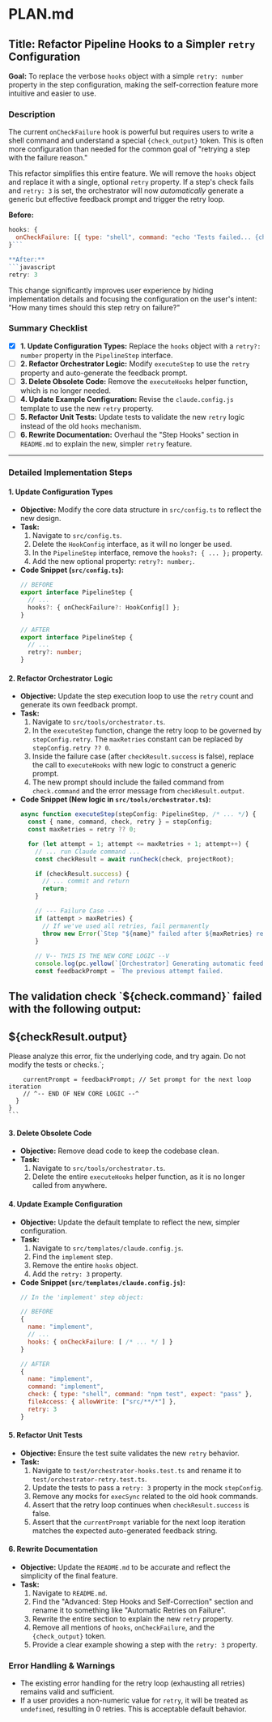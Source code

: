 

# PLAN.md

## Title: Refactor Pipeline Hooks to a Simpler `retry` Configuration

**Goal:** To replace the verbose `hooks` object with a simple `retry: number` property in the step configuration, making the self-correction feature more intuitive and easier to use.

### Description

The current `onCheckFailure` hook is powerful but requires users to write a shell command and understand a special `{check_output}` token. This is often more configuration than needed for the common goal of "retrying a step with the failure reason."

This refactor simplifies this entire feature. We will remove the `hooks` object and replace it with a single, optional `retry` property. If a step's check fails and `retry: 3` is set, the orchestrator will now *automatically* generate a generic but effective feedback prompt and trigger the retry loop.

**Before:**
```javascript
hooks: {
  onCheckFailure: [{ type: "shell", command: "echo 'Tests failed... {check_output}'" }]
}```

**After:**
```javascript
retry: 3
```

This change significantly improves user experience by hiding implementation details and focusing the configuration on the user's intent: "How many times should this step retry on failure?"

### Summary Checklist

-   [x] **1. Update Configuration Types:** Replace the `hooks` object with a `retry?: number` property in the `PipelineStep` interface.
-   [ ] **2. Refactor Orchestrator Logic:** Modify `executeStep` to use the `retry` property and auto-generate the feedback prompt.
-   [ ] **3. Delete Obsolete Code:** Remove the `executeHooks` helper function, which is no longer needed.
-   [ ] **4. Update Example Configuration:** Revise the `claude.config.js` template to use the new `retry` property.
-   [ ] **5. Refactor Unit Tests:** Update tests to validate the new `retry` logic instead of the old `hooks` mechanism.
-   [ ] **6. Rewrite Documentation:** Overhaul the "Step Hooks" section in `README.md` to explain the new, simpler `retry` feature.

---

### Detailed Implementation Steps

#### 1. Update Configuration Types

*   **Objective:** Modify the core data structure in `src/config.ts` to reflect the new design.
*   **Task:**
    1.  Navigate to `src/config.ts`.
    2.  Delete the `HookConfig` interface, as it will no longer be used.
    3.  In the `PipelineStep` interface, remove the `hooks?: { ... };` property.
    4.  Add the new optional property: `retry?: number;`.
*   **Code Snippet (`src/config.ts`):**
    ```typescript
    // BEFORE
    export interface PipelineStep {
      // ...
      hooks?: { onCheckFailure?: HookConfig[] };
    }

    // AFTER
    export interface PipelineStep {
      // ...
      retry?: number;
    }
    ```

#### 2. Refactor Orchestrator Logic

*   **Objective:** Update the step execution loop to use the `retry` count and generate its own feedback prompt.
*   **Task:**
    1.  Navigate to `src/tools/orchestrator.ts`.
    2.  In the `executeStep` function, change the retry loop to be governed by `stepConfig.retry`. The `maxRetries` constant can be replaced by `stepConfig.retry ?? 0`.
    3.  Inside the failure case (after `checkResult.success` is false), replace the call to `executeHooks` with new logic to construct a generic prompt.
    4.  The new prompt should include the failed command from `check.command` and the error message from `checkResult.output`.
*   **Code Snippet (New logic in `src/tools/orchestrator.ts`):**
    ```typescript
    async function executeStep(stepConfig: PipelineStep, /* ... */) {
      const { name, command, check, retry } = stepConfig;
      const maxRetries = retry ?? 0;

      for (let attempt = 1; attempt <= maxRetries + 1; attempt++) {
        // ... run Claude command ...
        const checkResult = await runCheck(check, projectRoot);

        if (checkResult.success) {
          // ... commit and return
          return;
        }

        // --- Failure Case ---
        if (attempt > maxRetries) {
          // If we've used all retries, fail permanently
          throw new Error(`Step "${name}" failed after ${maxRetries} retries.`);
        }
        
        // V-- THIS IS THE NEW CORE LOGIC --V
        console.log(pc.yellow(`[Orchestrator] Generating automatic feedback for step: ${name}`));
        const feedbackPrompt = `The previous attempt failed.
The validation check \`${check.command}\` failed with the following output:
---
${checkResult.output}
---
Please analyze this error, fix the underlying code, and try again. Do not modify the tests or checks.`;
        
        currentPrompt = feedbackPrompt; // Set prompt for the next loop iteration
        // ^-- END OF NEW CORE LOGIC --^
      }
    }
    ```

#### 3. Delete Obsolete Code

*   **Objective:** Remove dead code to keep the codebase clean.
*   **Task:**
    1.  Navigate to `src/tools/orchestrator.ts`.
    2.  Delete the entire `executeHooks` helper function, as it is no longer called from anywhere.

#### 4. Update Example Configuration

*   **Objective:** Update the default template to reflect the new, simpler configuration.
*   **Task:**
    1.  Navigate to `src/templates/claude.config.js`.
    2.  Find the `implement` step.
    3.  Remove the entire `hooks` object.
    4.  Add the `retry: 3` property.
*   **Code Snippet (`src/templates/claude.config.js`):**
    ```javascript
    // In the 'implement' step object:
    
    // BEFORE
    {
      name: "implement",
      // ...
      hooks: { onCheckFailure: [ /* ... */ ] }
    }

    // AFTER
    {
      name: "implement",
      command: "implement",
      check: { type: "shell", command: "npm test", expect: "pass" },
      fileAccess: { allowWrite: ["src/**/*"] },
      retry: 3
    }
    ```

#### 5. Refactor Unit Tests

*   **Objective:** Ensure the test suite validates the new `retry` behavior.
*   **Task:**
    1.  Navigate to `test/orchestrator-hooks.test.ts` and rename it to `test/orchestrator-retry.test.ts`.
    2.  Update the tests to pass a `retry: 3` property in the mock `stepConfig`.
    3.  Remove any mocks for `execSync` related to the old hook commands.
    4.  Assert that the retry loop continues when `checkResult.success` is false.
    5.  Assert that the `currentPrompt` variable for the next loop iteration matches the expected auto-generated feedback string.

#### 6. Rewrite Documentation

*   **Objective:** Update the `README.md` to be accurate and reflect the simplicity of the final feature.
*   **Task:**
    1.  Navigate to `README.md`.
    2.  Find the "Advanced: Step Hooks and Self-Correction" section and rename it to something like "Automatic Retries on Failure".
    3.  Rewrite the entire section to explain the new `retry` property.
    4.  Remove all mentions of `hooks`, `onCheckFailure`, and the `{check_output}` token.
    5.  Provide a clear example showing a step with the `retry: 3` property.

### Error Handling & Warnings

*   The existing error handling for the retry loop (exhausting all retries) remains valid and sufficient.
*   If a user provides a non-numeric value for `retry`, it will be treated as `undefined`, resulting in 0 retries. This is acceptable default behavior.